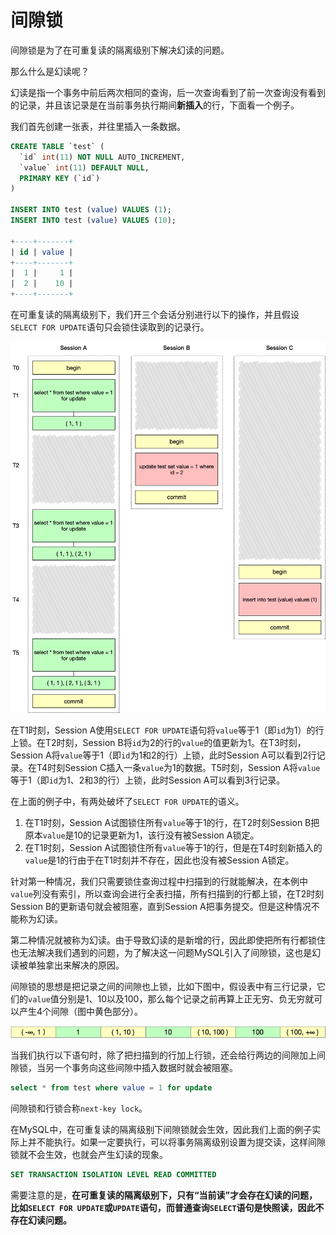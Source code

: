 # 间隙锁

间隙锁是为了在可重复读的隔离级别下解决幻读的问题。

那么什么是幻读呢？

幻读是指一个事务中前后两次相同的查询，后一次查询看到了前一次查询没有看到的记录，并且该记录是在当前事务执行期间**新插入**的行，下面看一个例子。

我们首先创建一张表，并往里插入一条数据。

```sql
CREATE TABLE `test` (
  `id` int(11) NOT NULL AUTO_INCREMENT,
  `value` int(11) DEFAULT NULL,
  PRIMARY KEY (`id`)
)

INSERT INTO test (value) VALUES (1);
INSERT INTO test (value) VALUES (10);

+----+-------+
| id | value |
+----+-------+
|  1 |     1 |
|  2 |    10 |
+----+-------+
```

在可重复读的隔离级别下，我们开三个会话分别进行以下的操作，并且假设`SELECT FOR UPDATE`语句只会锁住读取到的记录行。

![](resources/gap_lock_1.jpg)

在T1时刻，Session A使用`SELECT FOR UPDATE`语句将`value`等于1（即`id`为1）的行上锁。在T2时刻，Session B将`id`为2的行的`value`的值更新为1。在T3时刻，Session A将`value`等于1（即`id`为1和2的行）上锁，此时Session A可以看到2行记录。在T4时刻Session C插入一条`value`为1的数据。T5时刻，Session A将`value`等于1（即`id`为1、2和3的行）上锁，此时Session A可以看到3行记录。

在上面的例子中，有两处破坏了`SELECT FOR UPDATE`的语义。

1. 在T1时刻，Session A试图锁住所有`value`等于1的行，在T2时刻Session B把原本`value`是10的记录更新为1，该行没有被Session A锁定。
2. 在T1时刻，Session A试图锁住所有`value`等于1的行，但是在T4时刻新插入的`value`是1的行由于在T1时刻并不存在，因此也没有被Session A锁定。

针对第一种情况，我们只需要锁住查询过程中扫描到的行就能解决，在本例中`value`列没有索引，所以查询会进行全表扫描，所有扫描到的行都上锁，在T2时刻Session B的更新语句就会被阻塞，直到Session A把事务提交。但是这种情况不能称为幻读。

第二种情况就被称为幻读。由于导致幻读的是新增的行，因此即使把所有行都锁住也无法解决我们遇到的问题，为了解决这一问题MySQL引入了间隙锁，这也是幻读被单独拿出来解决的原因。

间隙锁的思想是把记录之间的间隙也上锁，比如下图中，假设表中有三行记录，它们的`value`值分别是1、10以及100，那么每个记录之前再算上正无穷、负无穷就可以产生4个间隙（图中黄色部分）。

![](resources/gap_lock_2.jpg)

当我们执行以下语句时，除了把扫描到的行加上行锁，还会给行两边的间隙加上间隙锁，当另一个事务向这些间隙中插入数据时就会被阻塞。

```sql
select * from test where value = 1 for update
```

间隙锁和行锁合称`next-key lock`。

在MySQL中，在可重复读的隔离级别下间隙锁就会生效，因此我们上面的例子实际上并不能执行。如果一定要执行，可以将事务隔离级别设置为提交读，这样间隙锁就不会生效，也就会产生幻读的现象。

```sql
SET TRANSACTION ISOLATION LEVEL READ COMMITTED
```

需要注意的是，**在可重复读的隔离级别下，只有“当前读”才会存在幻读的问题，比如`SELECT FOR UPDATE`或`UPDATE`语句，而普通查询`SELECT`语句是快照读，因此不存在幻读问题。**
